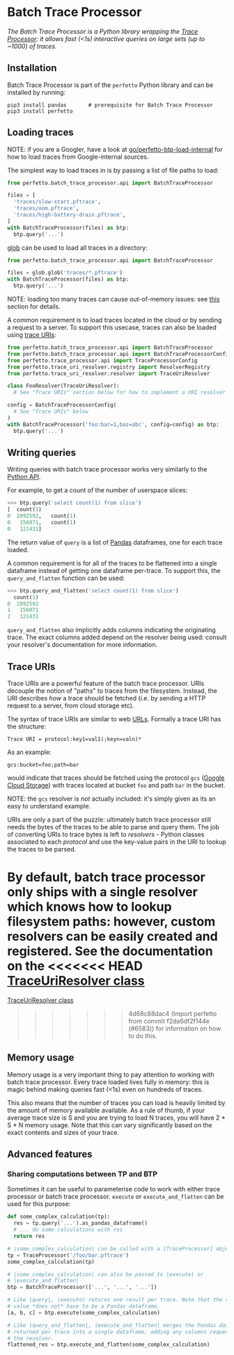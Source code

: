 # Batch Trace Processor

_The Batch Trace Processor is a Python library wrapping the
[Trace Processor](/docs/analysis/trace-processor.md): it allows fast (<1s)
interactive queries on large sets (up to ~1000) of traces._

## Installation

Batch Trace Processor is part of the `perfetto` Python library and can be
installed by running:

```shell
pip3 install pandas       # prerequisite for Batch Trace Processor
pip3 install perfetto
```

## Loading traces
NOTE: if you are a Googler, have a look at
[go/perfetto-btp-load-internal](http://goto.corp.google.com/perfetto-btp-load-internal) for how to load traces from Google-internal sources.

The simplest way to load traces in is by passing a list of file paths to load:
```python
from perfetto.batch_trace_processor.api import BatchTraceProcessor

files = [
  'traces/slow-start.pftrace',
  'traces/oom.pftrace',
  'traces/high-battery-drain.pftrace',
]
with BatchTraceProcessor(files) as btp:
  btp.query('...')
```

[glob](https://docs.python.org/3/library/glob.html) can be used to load
all traces in a directory:
```python
from perfetto.batch_trace_processor.api import BatchTraceProcessor

files = glob.glob('traces/*.pftrace')
with BatchTraceProcessor(files) as btp:
  btp.query('...')
```

NOTE: loading too many traces can cause out-of-memory issues: see
[this](/docs/analysis/batch-trace-processor#memory-usage) section for details.

A common requirement is to load traces located in the cloud or by sending
a request to a server. To support this usecase, traces can also be loaded
using [trace URIs](/docs/analysis/batch-trace-processor#trace-uris):
```python
from perfetto.batch_trace_processor.api import BatchTraceProcessor
from perfetto.batch_trace_processor.api import BatchTraceProcessorConfig
from perfetto.trace_processor.api import TraceProcessorConfig
from perfetto.trace_uri_resolver.registry import ResolverRegistry
from perfetto.trace_uri_resolver.resolver import TraceUriResolver

class FooResolver(TraceUriResolver):
  # See "Trace URIs" section below for how to implement a URI resolver.

config = BatchTraceProcessorConfig(
  # See "Trace URIs" below
)
with BatchTraceProcessor('foo:bar=1,baz=abc', config=config) as btp:
  btp.query('...')
```

## Writing queries
Writing queries with batch trace processor works very similarly to the
[Python API](/docs/analysis/batch-trace-processor#python-api).

For example, to get a count of the number of userspace slices:
```python
>>> btp.query('select count(1) from slice')
[  count(1)
0  2092592,   count(1)
0   156071,   count(1)
0   121431]
```
The return value of `query` is a list of [Pandas](https://pandas.pydata.org/)
dataframes, one for each trace loaded.

A common requirement is for all of the traces to be flattened into a
single dataframe instead of getting one dataframe per-trace. To support this,
the `query_and_flatten` function can be used:
```python
>>> btp.query_and_flatten('select count(1) from slice')
  count(1)
0  2092592
1   156071
2   121431
```

`query_and_flatten` also implicitly adds columns indicating the originating
trace. The exact columns added depend on the resolver being used: consult your
resolver's documentation for more information.

## Trace URIs
Trace URIs are a powerful feature of the batch trace processor. URIs decouple
the notion of "paths" to traces from the filesystem. Instead, the URI
describes *how* a trace should be fetched (i.e. by sending a HTTP request
to a server, from cloud storage etc).

The syntax of trace URIs are similar to web
[URLs](https://en.wikipedia.org/wiki/URL). Formally a trace URI has the
structure:
```
Trace URI = protocol:key1=val1(;keyn=valn)*
```

As an example:
```
gcs:bucket=foo;path=bar
```
would indicate that traces should be fetched using the protocol `gcs`
([Google Cloud Storage](https://cloud.google.com/storage)) with traces
located at bucket `foo` and path `bar` in the bucket.

NOTE: the `gcs` resolver is *not* actually included: it's simply given as its
an easy to understand example.

URIs are only a part of the puzzle: ultimately batch trace processor still needs
the bytes of the traces to be able to parse and query them. The job of
converting URIs to trace bytes is left to *resolvers* - Python
classes associated to each *protocol* and use the key-value pairs in the URI
to lookup the traces to be parsed.

By default, batch trace processor only ships with a single resolver which knows
how to lookup filesystem paths: however, custom resolvers can be easily
created and registered. See the documentation on the
<<<<<<< HEAD
[TraceUriResolver class](https://cs.android.com/android/platform/superproject/main/+/main:external/perfetto/python/perfetto/trace_uri_resolver/resolver.py;l=56?q=resolver.py)
=======
[TraceUriResolver class](https://cs.android.com/android/platform/superproject/+/master:external/perfetto/python/perfetto/trace_uri_resolver/resolver.py;l=56?q=resolver.py)
>>>>>>> 4d68c88dac4 (Import perfetto from commit f2da6df2f144e (#6583))
for information on how to do this.

## Memory usage
Memory usage is a very important thing to pay attention to working with batch
trace processor. Every trace loaded lives fully in memory: this is magic behind
making queries fast (<1s) even on hundreds of traces.

This also means that the number of traces you can load is heavily limited by
the amount of memory available available. As a rule of thumb, if your
average trace size is S and you are trying to load N traces, you will have
2 * S * N memory usage. Note that this can vary significantly based on the
exact contents and sizes of your trace.

## Advanced features
### Sharing computations between TP and BTP
Sometimes it can be useful to parameterise code to work with either trace
processor or batch trace processor. `execute` or `execute_and_flatten`
can be used for this purpose:
```python
def some_complex_calculation(tp):
  res = tp.query('...').as_pandas_dataframe()
  # ... do some calculations with res
  return res

# |some_complex_calculation| can be called with a [TraceProcessor] object:
tp = TraceProcessor('/foo/bar.pftrace')
some_complex_calculation(tp)

# |some_complex_calculation| can also be passed to |execute| or
# |execute_and_flatten|
btp = BatchTraceProcessor(['...', '...', '...'])

# Like |query|, |execute| returns one result per trace. Note that the returned
# value *does not* have to be a Pandas dataframe.
[a, b, c] = btp.execute(some_complex_calculation)

# Like |query_and_flatten|, |execute_and_flatten| merges the Pandas dataframes
# returned per trace into a single dataframe, adding any columns requested by
# the resolver.
flattened_res = btp.execute_and_flatten(some_complex_calculation)
```

